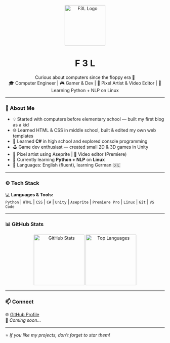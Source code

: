 <!-- 💾 F3L GitHub Profile README -->

<p align="center">
  <img src="https://github.com/f3l-0x46334C/blob/main/assets/logo.png](https://avatars.githubusercontent.com/u/239205871?v=4" alt="F3L Logo" width="128"/>
</p>

<h1 align="center">F 3 L</h1>
<p align="center">
Curious about computers since the floppy era 💾<br>
🎓 Computer Engineer | 🎮 Gamer & Dev | 🎨 Pixel Artist & Video Editor | 🐍 Learning Python + NLP on Linux
</p>


---

### 👋 About Me

- 💡 Started with computers before elementary school — built my first blog as a kid  
- 🌐 Learned HTML & CSS in middle school, built & edited my own web templates  
- 🏫 Learned **C#** in high school and explored console programming  
- 🕹️ Game dev enthusiast — created small 2D & 3D games in Unity  
- 🎨 Pixel artist using Aseprite | 🎥 Video editor (Premiere)  
- 🧠 Currently learning **Python + NLP** on **Linux**  
- 💬 Languages: English (fluent), learning German 🇩🇪  

---

### ⚙️ Tech Stack

💻 **Languages & Tools:**  
`Python` | `HTML` | `CSS` | `C#` | `Unity` | `Aseprite` | `Premiere Pro` | `Linux` | `Git` | `VS Code`

---

### 📊 GitHub Stats

<p align="center">
  <img src="https://github-readme-stats.vercel.app/api?username=f3l-0x46334C&show_icons=true&theme=tokyonight" alt="GitHub Stats" height="160"/>
  <img src="https://github-readme-stats.vercel.app/api/top-langs/?username=f3l-0x46334C&layout=compact&theme=tokyonight" alt="Top Languages" height="160"/>
</p>

---

### 📫 Connect

🌐 [GitHub Profile](https://github.com/f3l-0x46334C)  
📧 *Coming soon...*

---

⭐ *If you like my projects, don’t forget to star them!*
